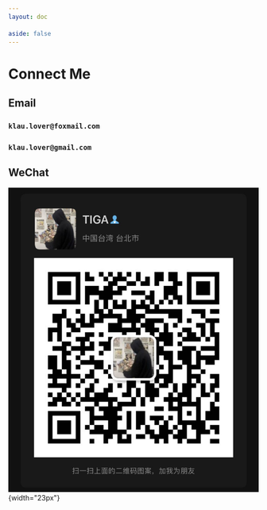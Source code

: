```yaml
---
layout: doc

aside: false
---
```



# Connect Me

## Email
### `klau.lover@foxmail.com`
### `klau.lover@gmail.com`

## WeChat
![wechat](/wechat.jpg#pic_center){width="23px"}
